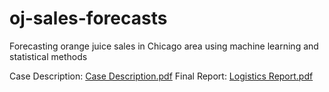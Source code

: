 # oj-sales-forecasts
Forecasting orange juice sales in Chicago area using machine learning and statistical methods

Case Description: [Case Description.pdf](https://github.com/user-attachments/files/22049415/Case.Description.pdf)
Final Report: [Logistics Report.pdf](https://github.com/user-attachments/files/22049418/Logistics.Report.pdf)
